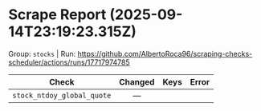 # Scrape Report (2025-09-14T23:19:23.315Z)

Group: `stocks`  |  Run: https://github.com/AlbertoRoca96/scraping-checks-scheduler/actions/runs/17717974785

| Check | Changed | Keys | Error |
|---|:---:|:--|:--|
| `stock_ntdoy_global_quote` | — |  |  |
